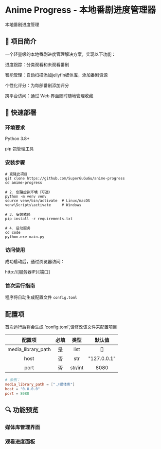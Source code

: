 # Anime Progress - 本地番剧进度管理器

本地番剧进度管理

## 📖 项目简介

一个轻量级的本地番剧进度管理解决方案，实现以下功能：

进度跟踪：分类观看和未观看番剧

智能管理：自动扫描添加jellyfin媒体库，添加番剧资源

个性化评分：为每部番剧添加评分

跨平台访问：通过 Web 界面随时随地管理收藏

## 🚀 快速部署

### 环境要求

Python 3.8+

pip 包管理工具

### 安装步骤

```
# 克隆此项目
git clone https://github.com/SuperGuGuGu/anime-progress
cd anime-progress

# 2. 创建虚拟环境（可选）
python -m venv venv
source venv/bin/activate  # Linux/macOS
venv\Scripts\activate     # Windows

# 3. 安装依赖
pip install -r requirements.txt

# 4. 启动服务
cd code
python.exe main.py
```

### 访问使用

成功启动后，通过浏览器访问：

http://[服务器IP]:[端口]

### 首次运行指南

程序将自动生成配置文件 ```config.toml```

## 配置项

首次运行后将会生成 ‘config.toml’,请修改该文件来配置项目

|        配置项         | 必填 |   类型    |     默认值     |
|:------------------:|:--:|:-------:|:-----------:|
| media_library_path | 是  |  list   |     []      |
|        host        | 否  |   str   | "127.0.0.1" |
|        port        | 否  | str/int |    8080     |

```toml
# 示例：
media_library_path = ["./媒体库"]
host = "0.0.0.0"
port = 8080
```

## 🔍 功能预览

### 媒体库管理界面

### 观看进度面板

